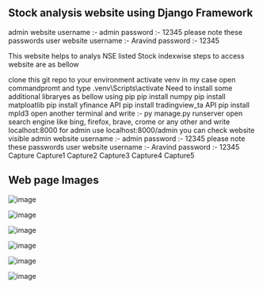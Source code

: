 ## Stock analysis website using Django Framework
admin website username :- admin password :- 12345 please note these passwords user website username :- Aravind password :- 12345

This website helps to analys NSE listed Stock indexwise steps to access website are as bellow

clone this git repo to your environment
activate venv in my case open commandpromt and type .venv\Scripts\activate
Need to install some additional libraryes as bellow using pip pip install numpy pip install matploatlib pip install yfinance API pip install tradingview_ta API pip install mpld3
open another terminal and write :- py manage.py runserver
open search engine like bing, firefox, brave, crome or any other and write localhost:8000 for admin use localhost:8000/admin
you can check website visible
admin website username :- admin password :- 12345 please note these passwords
user website username :- Aravind password :- 12345 Capture Capture1 Capture2 Capture3 Capture4 Capture5

## Web page Images

![image](https://github.com/user-attachments/assets/71a45267-eaa2-46cb-969c-d9a0ab5107d2)

![image](https://github.com/user-attachments/assets/6fc3fb3c-c9ea-4664-a182-546d21e9330e)

![image](https://github.com/user-attachments/assets/0751259b-c8e8-4739-b72e-062a8d58be60)

![image](https://github.com/user-attachments/assets/325f0b41-41e0-473b-aeaa-63efa9a68b29)

![image](https://github.com/user-attachments/assets/37f375b2-27a5-4249-be55-83d214027111)

![image](https://github.com/user-attachments/assets/adf17641-93d8-4d68-96c4-047874633d23)
